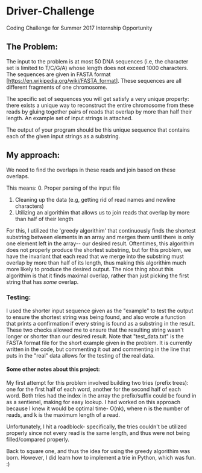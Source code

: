 # Driver-Challenge
Coding Challenge for Summer 2017 Internship Opportunity

## The Problem:
The input to the problem is at most 50 DNA sequences (i.e, the character set is limited to T/C/G/A) whose length does not exceed 1000 characters. The sequences are given in FASTA format [https://en.wikipedia.org/wiki/FASTA_format]. These sequences are all different fragments of one chromosome.

The specific set of sequences you will get satisfy a very unique property:  there exists a unique way to reconstruct the entire chromosome from these reads by gluing together pairs of reads that overlap by more than half their length. An example set of input strings is attached.

The output of your program should be this unique sequence that contains each of the given input strings as a substring.

## My approach: 
We need to find the overlaps in these reads and join based on these overlaps. 

This means:
  0. Proper parsing of the input file
  1. Cleaning up the data (e.g, getting rid of read names and newline characters)
  2. Utilizing an algorithim that allows us to join reads that overlap by more than half of their length

For this, I utilized the 'greedy algorithim' that continuously finds the shortest substring between elements in an array and merges them until there is only one element left in the array-- our desired result. Oftentimes, this algorithim does not properly produce the shortest substring, but for this problem, we have the invariant that each read that we merge into the substring must overlap by more than half of its length, thus making this algorithim much more likely to produce the desired output. The nice thing about this algorithim is that it finds maximal overlap, rather than just picking the first string that has *some* overlap.

### Testing:
I used the shorter input sequence given as the "example" to test the output to ensure the shortest string was being found, and also wrote a function that prints a confirmation if every string is found as a substring in the result. These two checks allowed me to ensure that the resulting string wasn't longer or shorter than our desired result. Note that "test_data.txt" is the FASTA format file for the short example given in the problem. It is currently written in the code, but commenting it out and commenting in the line that puts in the "real" data allows for the testing of the real data.

#### Some other notes about this project:
My first attempt for this problem involved building two tries (prefix trees): one for the first half of each word, another for the second half of each word. Both tries had the index in the array the prefix/suffix could be found in as a sentienel, making for easy lookup. I had worked on this approach because I knew it would be optimal time- O(nk), where n is the number of reads, and k is the maximum length of a read. 

Unfortunately, I hit a roadblock- specifically, the tries couldn't be utilized properly since not every read is the same length, and thus were not being filled/compared properly. 

Back to square one, and thus the idea for using the greedy algorithim was born. However, I did learn how to implement a trie in Python, which was fun. :)
